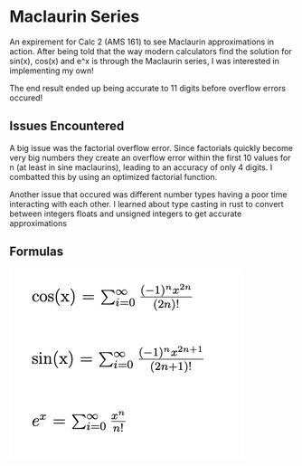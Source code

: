 # Maclaurin Series

An expirement for Calc 2 (AMS 161) to see Maclaurin approximations in action. After being told that the way modern calculators find the solution for sin(x), cos(x) and e^x is through the Maclaurin series, I was interested in implementing my own!

The end result ended up being accurate to 11 digits before overflow errors occured!

## Issues Encountered

A big issue was the factorial overflow error. Since factorials quickly become very big numbers they create an overflow error within the first 10 values for n (at least in sine maclaurins), leading to an accuracy of only 4 digits. I combatted this by using an optimized factorial function.

Another issue that occured was different number types having a poor time interacting with each other. I learned about type casting in rust to convert between integers floats and unsigned integers to get accurate approximations


## Formulas

<img src="/LatexRender.png" />
